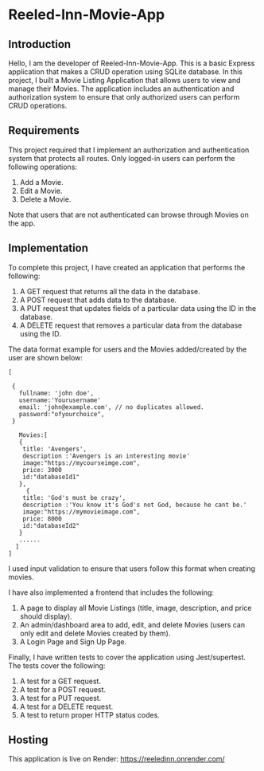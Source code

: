 # Reeled-Inn-Movie-App

## Introduction

Hello, I am the developer of Reeled-Inn-Movie-App. This is a basic Express application that makes a CRUD operation using SQLite database. In this project, I built a Movie Listing Application that allows users to view and manage their Movies. The application includes an authentication and authorization system to ensure that only authorized users can perform CRUD operations.

## Requirements

This project required that I implement an authorization and authentication system that protects all routes. Only logged-in users can perform the following operations:

1. Add a Movie.
2. Edit a Movie.
3. Delete a Movie.

Note that users that are not authenticated can browse through Movies on the app.

## Implementation

To complete this project, I have created an application that performs the following:

1. A GET request that returns all the data in the database.
2. A POST request that adds data to the database.
3. A PUT request that updates fields of a particular data using the ID in the database.
4. A DELETE request that removes a particular data from the database using the ID.

The data format example for users and the Movies added/created by the user are shown below:

```
[

 {
   fullname: 'john doe',
   username:'Yourusername'
   email: 'john@example.com', // no duplicates allowed.
   password:"ofyourchoice",
 }

   Movies:[
   {
    title: 'Avengers',
    description :'Avengers is an interesting movie'
    image:"https://mycourseimge.com",
    price: 3000
    id:"databaseId1"
   },
     {
    title: 'God's must be crazy',
    description :'You know it's God's not God, because he cant be.'
    image:"https://mymovieimage.com",
    price: 8000
    id:"databaseId2"
   }
   ......
  ]
]

```

I used input validation to ensure that users follow this format when creating movies.

I have also implemented a frontend that includes the following:

1. A page to display all Movie Listings (title, image, description, and price should display).
2. An admin/dashboard area to add, edit, and delete Movies (users can only edit and delete Movies created by them).
3. A Login Page and Sign Up Page.

Finally, I have written tests to cover the application using Jest/supertest. The tests cover the following:

1. A test for a GET request.
2. A test for a POST request.
3. A test for a PUT request.
4. A test for a DELETE request.
5. A test to return proper HTTP status codes.

## Hosting

This application is live on Render: https://reeledinn.onrender.com/
